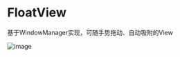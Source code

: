 # FloatView
基于WindowManager实现，可随手势拖动、自动吸附的View

![image](https://github.com/win-xp/FloatView/raw/master/screenshots/11111.gif)
